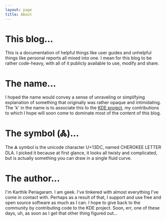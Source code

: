 ```yaml
---
layout: page
title: About
---
```


# This blog...

This is a documentation of helpful things like user guides and unhelpful things like personal reports all mixed into one.
I mean for this blog to be rather code-heavy, with all of it publicly available to use, modify and share.

# The name...

I hoped the name would convey a sense of unraveling or simplifying explanation of something that originally was rather opaque and intimidating.
The 'k' in the name is to associate this to the [KDE project](http://www.kde.org/), my contributions to which I hope will soon come to dominate most of the content of this blog.

# The symbol (Ꮬ)...

The Ꮬ symbol is the unicode character U+13DC, named CHEROKEE LETTER DLA.
I picked it because at first glance, it looks all twisty and complicated, but is actually something you can draw in a single fluid curve.

# The author...

I'm Karthik Periagaram.
I am geek.
I've tinkered with almost everything I've come in contact with.
Perhaps as a result of that, I support and use free and open source software as much as I can.
I hope to give back to the community by contributing code to the KDE project.
Soon, err, one of these days, uh, as soon as I get that other thing figured out...

